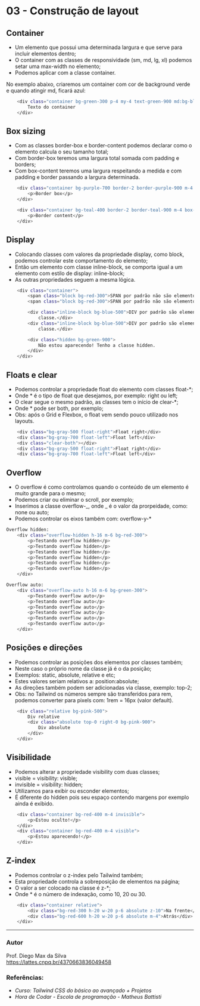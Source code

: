 # 03 - Construção de layout

## Container

- Um elemento que possui uma determinada largura e que serve para incluir elementos dentro;
- O container com as classes de responsividade (sm, md, lg, xl) podemos setar uma max-width no elemento;
- Podemos aplicar com a classe container.

No exemplo abaixo, criaremos um container com cor de background verde e quando atingir md, ficará azul:

```bash
    <div class="container bg-green-300 p-4 my-4 text-green-900 md:bg-blue-300 md:text-blue-900">
        Texto do container
    </div>
```

## Box sizing

- Com as classes border-box e border-content podemos declarar como o elemento calcula o seu tamanho total;
- Com border-box teremos uma largura total somada com padding e borders;
- Com box-content teremos uma largura respeitando a medida e com padding e border passando a largura determinada.

```bash
    <div class="container bg-purple-700 border-2 border-purple-900 m-4 border-box p-10">
        <p>Border box</p>
    </div>

    <div class="container bg-teal-400 border-2 border-teal-900 m-4 box-content p-10">
        <p>Border content</p>
    </div>
```

## Display

- Colocando classes com valores da propriedade display, como block, podemos controlar este comportamento do elemento;
- Então um elemento com classe inline-block, se comporta igual a um elemento com estilo de display: inline-block;
- As outras propriedades seguem a mesma lógica.

```bash
    <div class="container">
        <span class="block bg-red-300">SPAN por padrão não são elementos de bloco. Se tornaram pela classe.</span>
        <span class="block bg-red-300">SPAN por padrão não são elementos de bloco. Se tornaram pela classe.</span>

        <div class="inline-block bg-blue-500">DIV por padrão são elementos de bloco. Se tornaram inline-block pela
            classe.</div>
        <div class="inline-block bg-blue-500">DIV por padrão são elementos de bloco. Se tornaram inline-block pela
            classe.</div>

        <div class="hidden bg-green-900">
            Não estou aparecendo! Tenho a classe hidden.
        </div>
    </div>
```

## Floats e clear

- Podemos controlar a propriedade float do elemento com classes float-\*;
- Onde \* é o tipo de float que desejamos, por exemplo: right ou left;
- O clear segue o mesmo padrão, as classes tem o início de clear-\*;
- Onde \* pode ser both, por exemplo;
- Obs: após o Grid e Flexbox, o float vem sendo pouco utilizado nos layouts.

```bash
    <div class="bg-gray-500 float-right">Float right</div>
    <div class="bg-gray-700 float-left">Float left</div>
    <div class="clear-both"></div>
    <div class="bg-gray-500 float-right">Float right</div>
    <div class="bg-gray-700 float-left">Float left</div>
```

## Overflow

- O overflow é como controlamos quando o conteúdo de um elemento é muito grande para o mesmo;
- Podemos criar ou eliminar o scroll, por exemplo;
- Inserimos a classe overflow-_, onde _ é o valor da prorpeidade, como: none ou auto;
- Podemos controlar os eixos também com: overflow-y-\*

```bash
Overflow hidden:
    <div class="overflow-hidden h-16 m-6 bg-red-300">
        <p>Testando overflow hidden</p>
        <p>Testando overflow hidden</p>
        <p>Testando overflow hidden</p>
        <p>Testando overflow hidden</p>
        <p>Testando overflow hidden</p>
        <p>Testando overflow hidden</p>
    </div>
```

```bash
Overflow auto:
    <div class="overflow-auto h-16 m-6 bg-green-300">
        <p>Testando overflow auto</p>
        <p>Testando overflow auto</p>
        <p>Testando overflow auto</p>
        <p>Testando overflow auto</p>
        <p>Testando overflow auto</p>
        <p>Testando overflow auto</p>
    </div>
```

## Posições e direções

- Podemos controlar as posições dos elementos por classes também;
- Neste caso o próprio nome da classe já é o da posição;
- Exemplos: static, absolute, relative e etc;
- Estes valores seriam relativos a: position:absolute;
- As direções também podem ser adicionadas via classe, exemplo: top-2;
- Obs: no Tailwind os números sempre são transferidos para rem, podemos converter para pixels com: 1rem = 16px (valor default).

```bash
    <div class="relative bg-pink-500">
        Div relative
        <div class="absolute top-0 right-0 bg-pink-900">
            Div absolute
        </div>
    </div>
```

## Visibilidade

- Podemos alterar a propriedade visibility com duas classes;
- visible = visibility: visible;
- invisible = visibility: hidden;
- Utilizamos para exibir ou esconder elementos;
- É diferente do hidden pois seu espaço contendo margens por exemplo ainda é exibido.

```bash
    <div class="container bg-red-400 m-4 invisible">
        <p>Estou oculto!</p>
    </div>
    <div class="container bg-red-400 m-4 visible">
        <p>Estou aparecendo!</p>
    </div>
```

## Z-index

- Podemos controlar o z-index pelo Tailwind também;
- Esta propriedade controla a sobreposição de elementos na página;
- O valor a ser colocado na classe é z-*;
- Onde * é o número de indexação, como 10, 20 ou 30.

```bash
    <div class="container relative">
        <div class="bg-red-300 h-20 w-20 p-6 absolute z-10">Na frente</div>
        <div class="bg-red-600 h-20 w-20 p-6 absolute m-4">Atrás</div>
    </div>
```

<hr>

### Autor

Prof. Diego Max da Silva<br>
https://lattes.cnpq.br/4370663836049458

### Referências:

- _Curso: Tailwind CSS do básico ao avançado + Projetos_
- _Hora de Codar - Escola de programação - Matheus Battisti_
